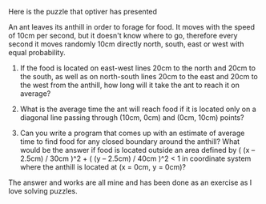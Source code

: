 Here is the puzzle that optiver has presented 

An ant leaves its anthill in order to forage for food. 
It moves with the speed of 10cm per second, but it doesn't know where to go, 
therefore every second it moves randomly 10cm directly north, south, 
east or west with equal probability.

1.	If the food is located on east-west lines 20cm to the north and 20cm to the south,
   as well as on north-south lines 20cm to the east and 20cm to the west from the anthill,
   how long will it take the ant to reach it on average?

2.	What is the average time the ant will reach food if it is located only on a diagonal line passing through (10cm, 0cm) and (0cm, 10cm) points?


3.	Can you write a program that comes up with an estimate of average time to find food for any closed boundary around the anthill?
   What would be the answer if food is located outside an area defined by ( (x – 2.5cm) / 30cm )^2 + ( (y – 2.5cm) / 40cm )^2 < 1 in coordinate system where the anthill is located at (x = 0cm, y = 0cm)?

   
The answer and works are all mine and has been done as an exercise as I love solving puzzles.
